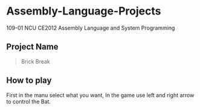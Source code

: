 # Assembly-Language-Projects
109-01 NCU CE2012 Assembly Language and System Programming

## Project Name

> Brick Break

## How to play

First in the manu select what you want,
In the game use left and right arrow to control the Bat.
